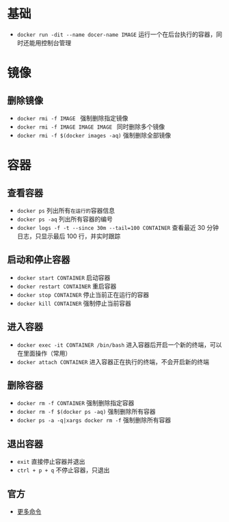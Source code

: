 # 基础

- `docker run -dit --name docer-name IMAGE` 运行一个在后台执行的容器，同时还能用控制台管理

# 镜像

## 删除镜像

- `docker rmi -f IMAGE ` 强制删除指定镜像
- `docker rmi -f IMAGE IMAGE IMAGE ` 同时删除多个镜像
- `docker rmi -f $(docker images -aq)` 强制删除全部镜像

# 容器

## 查看容器

- `docker ps` 列出所有`在运行的`容器信息
- `docker ps -aq` 列出所有容器的编号
- `docker logs -f -t --since 30m --tail=100 CONTAINER` 查看最近 30 分钟日志，只显示最后 100 行，并实时跟踪

## 启动和停止容器

- `docker start CONTAINER` 启动容器
- `docker restart CONTAINER` 重启容器
- `docker stop CONTAINER` 停止当前正在运行的容器
- `docker kill CONTAINER` 强制停止当前容器

## 进入容器

- `docker exec -it CONTAINER /bin/bash` 进入容器后开启一个新的终端，可以在里面操作（常用）
- `docker attach CONTAINER` 进入容器正在执行的终端，不会开启新的终端

## 删除容器

- `docker rm -f CONTAINER` 强制删除指定容器
- `docker rm -f $(docker ps -aq)` 强制删除所有容器
- `docker ps -a -q|xargs docker rm -f` 强制删除所有容器

## 退出容器

- `exit` 直接停止容器并退出
- `ctrl + p + q` 不停止容器，只退出

## 官方

- [更多命令](https://docs.docker.com/engine/reference/commandline/docker/)
